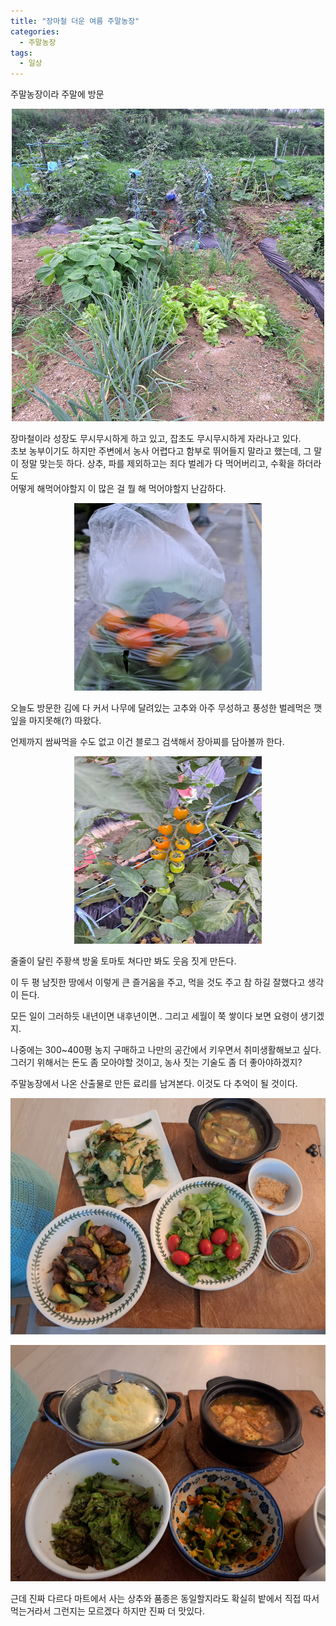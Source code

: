 ```yaml
---
title: "장마철 더운 여름 주말농장"
categories:
  - 주말농장
tags:
  - 일상
---
```

주말농장이라 주말에 방문  

<p align="center">
<img src="/assets/KakaoTalk_20220703_200444292_01.jpg" height="500"  width="500">
</p>

장마철이라 성장도 무시무시하게 하고 있고, 잡초도 무시무시하게 자라나고 있다.   
초보 농부이기도 하지만 주변에서 농사 어렵다고 함부로 뛰어들지 말라고 했는데, 그 말이 정말 맞는듯 하다. 상추, 파를 제외하고는 죄다 벌레가 다 먹어버리고, 수확을 하더라도   
어떻게 해먹어야할지 이 많은 걸 뭘 해 먹어야할지 난감하다.  

<p align="center">
<img src="/assets/KakaoTalk_20220703_200609896_01.jpg" height="300"  width="300">
</p>

오늘도  방문한 김에 다 커서 나무에 달려있는 고추와 아주 무성하고 풍성한 벌레먹은 깻잎을 마지못해(?) 따왔다.  

언제까지 쌈싸먹을 수도 없고 이건 블로그 검색해서 장아찌를 담아볼까 한다. 
<p align="center">
<img src="/assets/KakaoTalk_20220703_200411093.jpg" height="300"  width="300">  
</p>

줄줄이 달린 주황색 방울 토마토 쳐다만 봐도 웃음 짓게 만든다.   

이 두 평 남짓한 땅에서 이렇게 큰 즐거움을 주고, 먹을 것도 주고 참 하길 잘했다고 생각이 든다.  

모든 일이 그러하듯 내년이면 내후년이면.. 그리고 세월이 쭉 쌓이다 보면 요령이 생기겠지.  

나중에는 300~400평 농지 구매하고 나만의 공간에서 키우면서 취미생활해보고 싶다.  
그러기 위해서는 돈도 좀 모아야할 것이고, 농사 짓는 기술도 좀 더 좋아야하겠지?  

주말농장에서 나온 산출물로 만든 료리를 남겨본다. 이것도 다 추억이 될 것이다.   
 

<p align="center">
<img src="/assets/KakaoTalk_20220625_174434357.jpg">  
</p>
<p align="center">
<img src="/assets/KakaoTalk_20220628_205816798.jpg">   
</p>

근데 진짜 다르다 마트에서 사는 상추와 품종은 동일할지라도 확실히 밭에서 직접 따서 먹는거라서 그런지는 모르겠다 하지만 진짜 더 맛있다.





